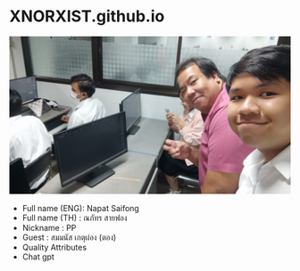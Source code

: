 # XNORXIST.github.io
![alt text for screen readers](/IMG_20231011_095721.jpg "Text to show on mouseover")

- Full name (ENG): Napat Saifong
- Full name (TH) : ณภัทร สายฟอง
- Nickname : PP
- Guest : สมมนัส เกตุผ่อง (ตอง)
- Quality Attributes
-   Chat gpt
